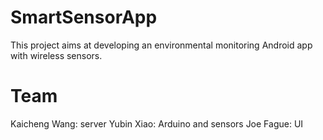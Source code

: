 # SmartSensorApp

This project aims at developing an environmental monitoring Android app with wireless sensors.

# Team
Kaicheng Wang: server
Yubin Xiao: Arduino and sensors
Joe Fague: UI
